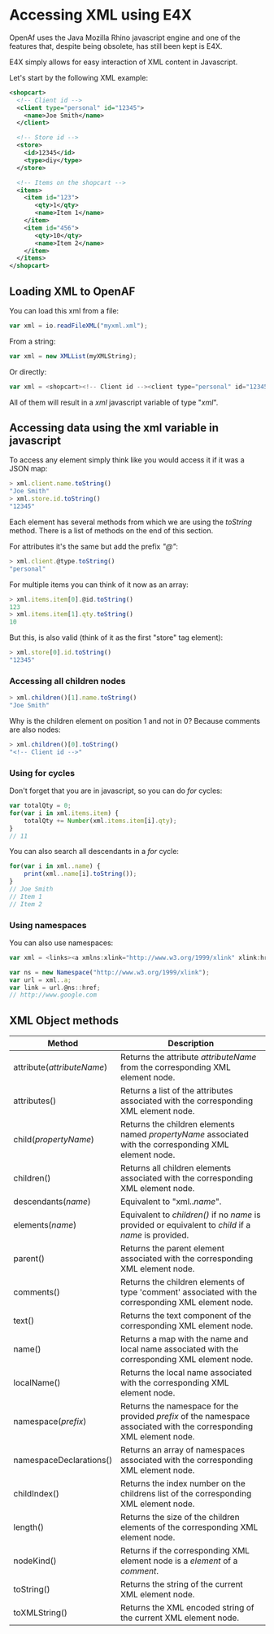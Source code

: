 # Accessing XML using E4X

OpenAf uses the Java Mozilla Rhino javascript engine and one of the features that, despite being obsolete, has still been kept is E4X.

E4X simply allows for easy interaction of XML content in Javascript.

Let's start by the following XML example:

````xml
<shopcart>
  <!-- Client id -->
  <client type="personal" id="12345">
    <name>Joe Smith</name>
  </client>

  <!-- Store id -->
  <store>
    <id>12345</id>
    <type>diy</type>
  </store>

  <!-- Items on the shopcart -->
  <items>
    <item id="123">
       <qty>1</qty>
       <name>Item 1</name>
    </item>
    <item id="456">
       <qty>10</qty>
       <name>Item 2</name>
    </item>
  </items>
</shopcart>
````

## Loading XML to OpenAF

You can load this xml from a file:

````javascript
var xml = io.readFileXML("myxml.xml");
````

From a string:

````javascript
var xml = new XMLList(myXMLString);
````

Or directly:

````javascript
var xml = <shopcart><!-- Client id --><client type="personal" id="12345">...
````

All of them will result in a _xml_ javascript variable of type "_xml_".

## Accessing data using the xml variable in javascript

To access any element simply think like you would access it if it was a JSON map:

````javascript
> xml.client.name.toString()
"Joe Smith"
> xml.store.id.toString()
"12345"
````

Each element has several methods from which we are using the _toString_ method. There is a list of methods on the end of this section. 

For attributes it's the same but add the prefix _"@"_:

````javascript
> xml.client.@type.toString()
"personal"
````

For multiple items you can think of it now as an array:

````javascript
> xml.items.item[0].@id.toString()
123
> xml.items.item[1].qty.toString()
10
````

But this, is also valid (think of it as the first "store" tag element):

````javascript
> xml.store[0].id.toString()
"12345"
````

### Accessing all children nodes

````javascript
> xml.children()[1].name.toString()
"Joe Smith"
````

Why is the children element on position 1 and not in 0? Because comments are also nodes:

````javascript
> xml.children()[0].toString()
"<!-- Client id -->"
````

### Using for cycles

Don't forget that you are in javascript, so you can do _for_ cycles:

````javascript
var totalQty = 0;
for(var i in xml.items.item) {
    totalQty += Number(xml.items.item[i].qty);
}
// 11
````

You can also search all descendants in a _for_ cycle:

````javascript
for(var i in xml..name) {
    print(xml..name[i].toString());
}
// Joe Smith
// Item 1
// Item 2
````

### Using namespaces

You can also use namespaces:

````javascript
var xml = <links><a xmlns:xlink="http://www.w3.org/1999/xlink" xlink:href="http://www.google.com">Test link</a></links>;

var ns = new Namespace("http://www.w3.org/1999/xlink");
var url = xml..a;
var link = url.@ns::href;
// http://www.google.com
````

## XML Object methods

| Method | Description |
|--------|-------------|
| attribute(_attributeName_) | Returns the attribute _attributeName_ from the corresponding XML element node. |
| attributes() | Returns a list of the attributes associated with the corresponding XML element node. |
| child(_propertyName_) | Returns the children elements named _propertyName_ associated with the corresponding XML element node. |
| children() | Returns all children elements associated with the corresponding XML element node. |
| descendants(_name_) | Equivalent to "xml.._name_". |
| elements(_name_) | Equivalent to _children()_ if no _name_ is provided or equivalent to _child_ if a _name_ is provided. |
| parent() | Returns the parent element associated with the corresponding XML element node. |
| comments() | Returns the children elements of type 'comment' associated with the corresponding XML element node. |
| text() | Returns the text component of the corresponding XML element node. |
| name() | Returns a map with the name and local name associated with the corresponding XML element node. |
| localName() | Returns the local name associated with the corresponding XML element node. |
| namespace(_prefix_) | Returns the namespace for the provided _prefix_ of the namespace associated with the corresponding XML element node. |
| namespaceDeclarations() | Returns an array of namespaces associated with the corresponding XML element node. |
| childIndex() | Returns the index number on the childrens list of the corresponding XML element node. |
| length() | Returns the size of the children elements of the corresponding XML element node. |
| nodeKind() | Returns if the corresponding XML element node is a _element_ of a _comment_. |
| toString() | Returns the string of the current XML element node. |
| toXMLString() | Returns the XML encoded string of the current XML element node. |